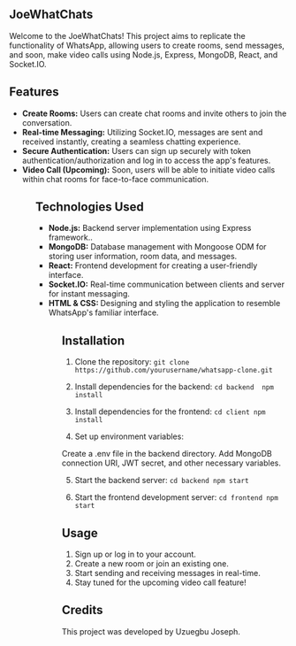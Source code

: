 ## JoeWhatChats

Welcome to the JoeWhatChats! This project aims to replicate the functionality of WhatsApp, allowing users to create rooms, send messages, and soon, make video calls using Node.js, Express, MongoDB, React, and Socket.IO.

## Features

<ul>
<li>
<b>Create Rooms:</b> Users can create chat rooms and invite others to join the conversation.
</li>
<li>
<b>Real-time Messaging:</b> Utilizing Socket.IO, messages are sent and received instantly, creating a seamless chatting experience.
</li>

<li>
<b>Secure Authentication:</b> Users can sign up securely with token authentication/authorization and log in to access the app's features.
</li>

<li>
<b>Video Call (Upcoming):</b> Soon, users will be able to initiate video calls within chat rooms for face-to-face communication.
</li>
<ul>

## Technologies Used

<ul>
<li>
<b>Node.js:</b>  Backend server implementation using Express framework..
</li>
<li>
<b>MongoDB:</b>  Database management with Mongoose ODM for storing user information, room data, and messages.
</li>

<li>
<b>React:</b>  Frontend development for creating a user-friendly interface.
</li>

<li>
<b>Socket.IO:</b>  Real-time communication between clients and server for instant messaging.
</li>

<li>
<b>HTML & CSS: </b>   Designing and styling the application to resemble WhatsApp's familiar interface.
</li>
<ul>

## Installation

1. Clone the repository:
   `git clone https://github.com/yourusername/whatsapp-clone.git`

2. Install dependencies for the backend:
   `cd backend 
    npm install
`

3. Install dependencies for the frontend:
   `cd client
    npm install
`

4. Set up environment variables:

Create a .env file in the backend directory.
Add MongoDB connection URI, JWT secret, and other necessary variables.

5. Start the backend server:
   `cd backend
    npm start
`

6. Start the frontend development server:
   `cd frontend
    npm start
`

## Usage

<ol>
<li>Sign up or log in to your account.</li>
<li>Create a new room or join an existing one.</li>
<li>Start sending and receiving messages in real-time.</li>
<li>Stay tuned for the upcoming video call feature!</li>
</ol>

## Credits

This project was developed by Uzuegbu Joseph.
